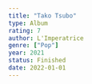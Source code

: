```yaml
---
title: "Tako Tsubo"
type: Album
rating: 7
author: L'Imperatrice
genre: ["Pop"]
year: 2021
status: Finished
date: 2022-01-01
---
```

